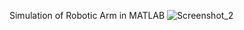 Simulation of Robotic Arm in MATLAB
![Screenshot_2](https://github.com/user-attachments/assets/e40de3ae-9733-4072-9710-0f591c156281)
